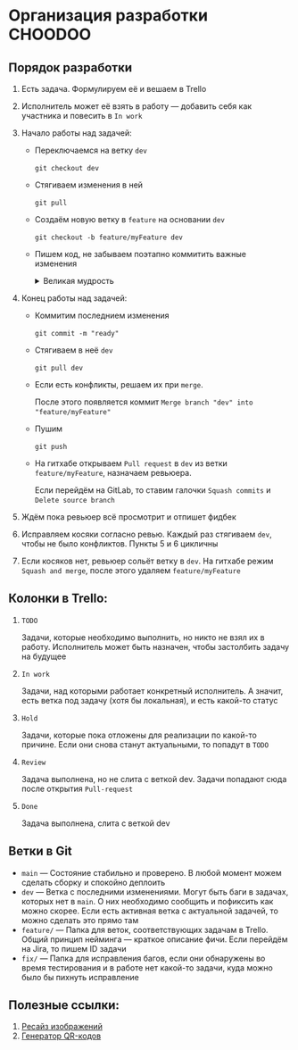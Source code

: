 # Организация разработки CHOODOO

## Порядок разработки

1. Есть задача. Формулируем её и вешаем в Trello
2. Исполнитель может её взять в работу — добавить себя как участника и повесить в `In work`
3. Начало работы над задачей:

    - Переключаемся на ветку `dev`

      `git checkout dev`

    - Стягиваем изменения в ней

      `git pull`

    - Создаём новую ветку в `feature` на основании `dev`

      `git checkout -b feature/myFeature dev`

    - Пишем код, не забываем поэтапно коммитить важные изменения

      <details>
         <summary>Великая мудрость</summary>
         <blockquote>
            Перед тем, как удалять стену кода, которая выглядит ненужной, закоммить её под названием, которое потом найдёшь.
            <br>
            <img src="img/ded.jpg" alt="Дед"/>
         </blockquote>
      </details>

4. Конец работы над задачей:

    - Коммитим последнием изменения

      `git commit -m "ready"`

    - Стягиваем в неё `dev`

      `git pull dev`

    - Если есть конфликты, решаем их при `merge`.

      После этого появляется коммит `Merge branch "dev" into "feature/myFeature"`

    - Пушим

      `git push`

    - На гитхабе открываем `Pull request` в `dev` из ветки `feature/myFeature`, назначаем ревьюера.

      Если перейдём на GitLab, то ставим галочки `Squash commits` и `Delete source branch`

5. Ждём пока ревьюер всё просмотрит и отпишет фидбек
6. Исправляем косяки согласно ревью. Каждый раз стягиваем `dev`, чтобы не было конфликтов. Пункты 5 и 6 цикличны
7. Если косяков нет, ревьюер сольёт ветку в `dev`. На гитхабе режим `Squash and merge`, после этого
   удаляем `feature/myFeature`

## Колонки в Trello:

1. `TODO`

   Задачи, которые необходимо выполнить, но никто не взял их в работу. Исполнитель может быть назначен, чтобы
   застолбить задачу на будущее

2. `In work`

   Задачи, над которыми работает конкретный исполнитель. А значит, есть ветка под задачу (хотя бы локальная),
   и есть какой-то статус

3. `Hold`

   Задачи, которые пока отложены для реализации по какой-то причине. Если они снова станут актуальными, то попадут в
   `TODO`

4. `Review`

   Задача выполнена, но не слита с веткой dev. Задачи попадают сюда после открытия `Pull-request`

5. `Done`

   Задача выполнена, слита с веткой dev

## Ветки в Git

- `main` — Состояние стабильно и проверено. В любой момент можем сделать сборку и спокойно деплоить
- `dev` — Ветка с последними изменениями. Могут быть баги в задачах, которых нет в `main`. О них необходимо сообщить и
  пофиксить как можно скорее. Если есть активная ветка с актуальной задачей, то можно сделать это прямо там
- `feature/` — Папка для веток, соответствующих задачам в Trello. Общий принцип нейминга — краткое описание фичи. Если
  перейдём на Jira, то пишем ID задачи
- `fix/` — Папка для исправления багов, если они обнаружены во время тестирования и в работе нет какой-то задачи, куда
  можно было бы пихнуть исправление

## Полезные ссылки:

1. [Ресайз изображений](https://photokit.com/batch/?tool=resize)
2. [Генератор QR-кодов](https://www.qrcode-monkey.com/)